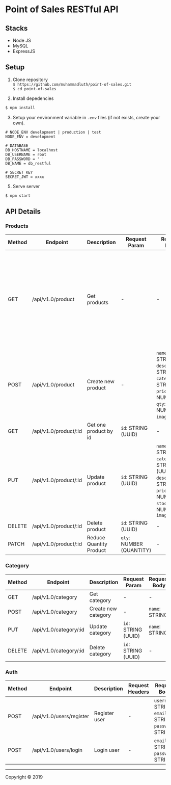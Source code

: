 # Point of Sales RESTful API

## Stacks
- Node JS
- MySQL
- ExpressJS

## Setup
1. Clone repository<br>
`$ https://github.com/muhammadluth/point-of-sales.git`<br>
`$ cd point-of-sales`

2. Install depedencies
```bash
$ npm install
```

3. Setup your environment variable in `.env` files (if not exists, create your own).
```env
# NODE_ENV development | production | test
NODE_ENV = development

# DATABASE
DB_HOSTNAME = localhost
DB_USERNAME = root
DB_PASSWORD = ' '
DB_NAME = db_restful

# SECRET KEY
SECRET_JWT = xxxx

```
5. Serve server
```bash
$ npm start
```

## API Details

### Products
| Method | Endpoint | Description | Request Param | Request Body | Request Query |
| --- | --- | --- | --- | --- | --- |
| GET | /api/v1.0/product | Get products | -  | -  | `search`: STRING, `limit`: NUMBER, `page`: NUMBER, `sort`: STRING (column with order splitted by '-'. Ex: `sort=name-asc (order by name ASC)` |
| POST | /api/v1.0/product | Create new product | - | `name`: STRING, `description`: STRING, `category`: STRING, `price`: NUMBER, `qty`: NUMBER, `image: FILE`: | - |
| GET | /api/v1.0/product/:id | Get one product by id | `id`: STRING (UUID) | - | - |
| PUT | /api/v1.0/product/:id | Update product | `id`: STRING (UUID) | `name`: STRING, `category`: STRING (UUID), `description`: STRING, `price`: NUMBER, `stock`: NUMBER, `image: FILE` | - |
| DELETE | /api/v1.0/product/:id | Delete product | `id`: STRING (UUID) | - | - |
| PATCH | /api/v1.0/product/:id | Reduce Quantity Product | `qty`: NUMBER (QUANTITY) | - | - |

### Category
| Method | Endpoint | Description | Request Param | Request Body | Request Query |
| --- | --- | --- | --- | --- | --- |
| GET | /api/v1.0/category | Get category | -  | -  | - |
| POST | /api/v1.0/category | Create new category | - | `name`: STRING | - |
| PUT | /api/v1.0/category/:id | Update category | `id`: STRING (UUID) | `name`: STRING | - |
| DELETE | /api/v1.0/category/:id | Delete category | `id`: STRING (UUID) | - | - |

### Auth
| Method | Endpoint | Description | Request Headers | Request Body |
| --- | --- | --- | --- | --- |
| POST | /api/v1.0/users/register | Register user | -  | `username`: STRING, `email`: STRING, `password`: STRING |
| POST | /api/v1.0/users/login | Login user | - | `email`: STRING, `password`: STRING |

---
Copyright © 2019